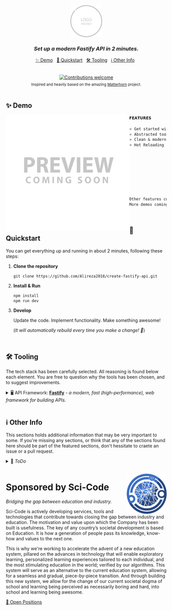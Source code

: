 <p align="center">
<img src=".github/logo.svg" alt="Create FastAPI Service" width="100">
</p>

<h3 align="center">  
  <em>Set up a modern Fastify API in 2 minutes.</em>
</h3>

<p align="center">
  <a href="#-demo">✨ Demo</a> &nbsp;
  <a href="#-quickstart">🚀 Quickstart</a> &nbsp;
  <a href="#%EF%B8%8F-tooling">🛠️ Tooling</a> &nbsp;
  <a href="#%E2%84%B9%EF%B8%8F-other-info">ℹ️ Other Info</a> &nbsp;
</p>

<br>

<div align="center">
  <a href="">
      <img alt="Contributions welcome" src="https://img.shields.io/badge/contributions-welcome-thiel.svg">
  </a>
  <!-- <a href="https://gitter.im/amitmerchant1990/electron-markdownify"><img src="https://badges.gitter.im/amitmerchant1990/electron-markdownify.svg"></a>
  <a href="https://github.com/anfederico/Clairvoyant/issues">
      <img alt="GitHub Issues" src="https://img.shields.io/github/issues/anfederico/Clairvoyant.svg">
  </a> -->
</div>

<div align="center">
  <sub>Inspired and heavily based on the amazing <a href="https://github.com/MatterhornDev/matterhorn">Matterhorn</a> project.</sub>
</div>

<br>

## ✨ Demo

<img align="left" height="360px" src=".github/demo.svg" />

```txt
𝗙𝗘𝗔𝗧𝗨𝗥𝗘𝗦

⭐ Get started with a few steps
⭐ Abstracted tooling automation
⭐ Clean & modern folder structure
⭐ Hot Reloading









Other features coming soon.
More demos coming soon.
```

<br>

## 🚀 Quickstart

You can get everything up and running in about 2 minutes, following these steps:

1. **Clone the repository**

   ```shell
   git clone https://github.com/Alireza2018/create-fastify-api.git
   ```

2. **Install & Run**

   ```shell
   npm install
   npm run dev
   ```

3. **Develop**

   Update the code. Implement functionality. Make something awesome!

   (_It will automatically rebuild every time you make a change! 🎉_)

<br>

## 🛠️ Tooling

The tech stack has been carefully selected. All reasoning is found below each element. You are free to question why the tools has been chosen, and to suggest improvements.

  <details>
  <summary>🖥 API Framework:</em> <a href=""><b>Fastify</b></a> - <em>a modern, fast (high-performance), web framework for building APIs.</em></summary><br>
  
  We needed a web framework to support developer productivity and high execution performance in node.js.

We checked out the [Techempower Web Framework Benchmarks for node.js](https://www.techempower.com/benchmarks/#section=data-r19&hw=cl&test=fortune&l=zik0sf-1p) and
saw a few high-performing web frameworks. Based on this, we manually reviewed the top performers from a developer experience perspecitve. We found that FastAPI was
the framework with the highest overall value to support developer productivity and execution performance.

  <br>

  </details>

<br>

## ℹ️ Other Info

This sections holds additional information that may be very important to some. If you're missing any sections, or think that any of the sections found here should be part of the featured sections, don't hessitate to craete an issue or a pull request.

<details>
  <summary>📝 <em>ToDo</em></summary><br>
  
  There's still a way to go. Contributions appreciated!

- [ ] simplify the bootstrapping process to a single command (e.g. `npx create-fastify-api my-api`)

<br>
  
</details>

<br>

<a href="https://explosion.ai"><img src=".github/sponsor-logo-1.png" width="125" height="125" align="right" /></a>

# Sponsored by Sci-Code

_Bridging the gap between education and industry._

Sci-Code is actively developing services, tools and technologies that contribute towards closing the gap between industry and education. The motivation and value upon which the Company has been built is usefulness. The key of any country’s societal development is based on Education. It is how a generation of people pass its knowledge, know-how and values to the next one.

This is why we're working to accelerate the advent of a new education system, pillared on the advances in technology that will enable exploratory learning, personalized learning experiences tailored to each individual, and the most stimulating education in the world; verified by our algorithms. This system will serve as an alternative to the current education system, allowing for a seamless and gradual, piece-by-piece transition. And through building this new system, we allow for the change of our current societal dogma of school and learning being perceived as necessarily boring and hard, into school and learning being awesome.

<p align="left">
  <a href="https://angel.co/company/sci-code/jobs">🚪 Open Positions</a> &nbsp;
</p>
